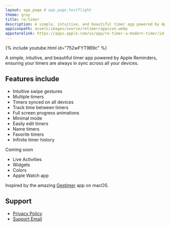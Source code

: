 ```yaml
---
layout: app_page # app_page_testflight
theme: gray
title: re:timer
description: A simple, intuitive, and beautiful timer app powered by Apple Reminders
appiconpath: assets/images/source/retimer/appicon.webp
appstorelink: https://apps.apple.com/us/app/re-timer-a-modern-timer/id1665280809
---
```



{% include youtube.html id="752wFYT9B9c" %}

A simple, intuitive, and beautiful timer app powered by Apple Reminders, ensuring your timers are always in sync across all your devices.

## Features include
- Intuitive swipe gestures
- Multiple timers
- Timers synced on all devices
- Track time between timers
- Full screen progress animations
- Minimal mode
- Easily edit timers
- Name timers
- Favorite timers
- Infinite timer history

Coming soon
- Live Activities
- Widgets
- Colors
- Apple Watch app

Inspired by the amazing [Gestimer](https://maddin.io/gestimer/) app on macOS.


## Support
- [Privacy Policy](https://jangelsb.github.io/timer/privacy)
- <a href="mailto:nextcalc.feedback@gmail@@com?subject=re:timer Website"
   onmouseover="this.href=this.href.replace('@@','.')">
   Support Email
</a>
